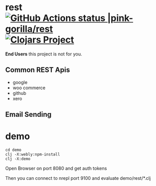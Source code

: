 # rest [![GitHub Actions status |pink-gorilla/rest](https://github.com/pink-gorilla/rest/workflows/CI/badge.svg)](https://github.com/pink-gorilla/rest/actions?workflow=CI)[![Clojars Project](https://img.shields.io/clojars/v/org.pinkgorilla/rest.svg)](https://clojars.org/org.pinkgorilla/rest)

**End Users** this project is not for you.


## Common REST Apis
- google
- woo commerce
- github
- xero

## Email Sending


# demo


```
cd demo
clj -X:webly:npm-install
clj -X:demo
```

Open Browser on port 8080 and get auth tokens


Then you can connect to nrepl port 9100 and evaluate
demo/rest/*.clj
